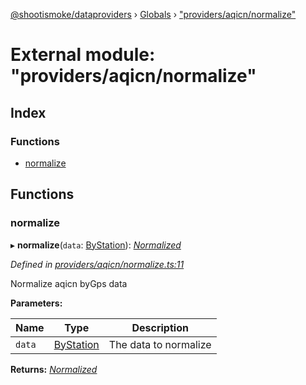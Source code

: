 [@shootismoke/dataproviders](../README.md) › [Globals](../globals.md) › ["providers/aqicn/normalize"](_providers_aqicn_normalize_.md)

# External module: "providers/aqicn/normalize"

## Index

### Functions

* [normalize](_providers_aqicn_normalize_.md#normalize)

## Functions

###  normalize

▸ **normalize**(`data`: [ByStation](_providers_aqicn_validation_.md#bystation)): *[Normalized](_types_.md#normalized)*

*Defined in [providers/aqicn/normalize.ts:11](https://github.com/shootismoke/common/blob/0ff5619/packages/dataproviders/src/providers/aqicn/normalize.ts#L11)*

Normalize aqicn byGps data

**Parameters:**

Name | Type | Description |
------ | ------ | ------ |
`data` | [ByStation](_providers_aqicn_validation_.md#bystation) | The data to normalize  |

**Returns:** *[Normalized](_types_.md#normalized)*
